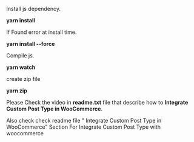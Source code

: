 Install js dependency.

**yarn install**

If Found error at install time.

**yarn install --force** 

Compile js.

**yarn watch**

create zip file

**yarn zip**


Please Check the video in **readme.txt** file that describe how to **Integrate Custom Post Type in WooCommerce**.

Also check check readme file " Integrate Custom Post Type in WooCommerce" Section
For Integrate Custom Post Type with woocommerce